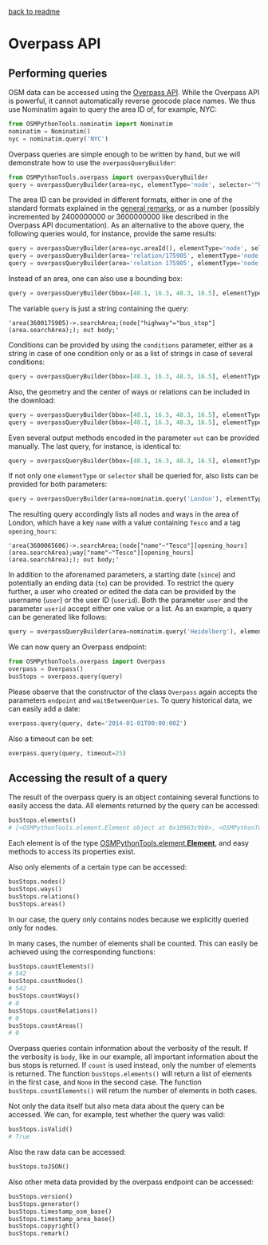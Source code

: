 [back to readme](../../../)

# Overpass API

## Performing queries

OSM data can be accessed using the [Overpass API](http://wiki.openstreetmap.org/wiki/Overpass_API). While the Overpass API is powerful, it cannot automatically reverse geocode place names. We thus use Nominatim again to query the area ID of, for example, NYC:
```python
from OSMPythonTools.nominatim import Nominatim
nominatim = Nominatim()
nyc = nominatim.query('NYC')
```

Overpass queries are simple enough to be written by hand, but we will demonstrate how to use the `overpassQueryBuilder`:
```python
from OSMPythonTools.overpass import overpassQueryBuilder
query = overpassQueryBuilder(area=nyc, elementType='node', selector='"highway"="bus_stop"', out='body')
```
The area ID can be provided in different formats, either in one of the standard formats explained in the [general remarks](general-remarks.md), or as a number (possibly incremented by 2400000000 or 3600000000 like described in the Overpass API documentation).  As an alternative to the above query, the following queries would, for instance, provide the same results:
```python
query = overpassQueryBuilder(area=nyc.areaId(), elementType='node', selector='"highway"="bus_stop"', out='body')
query = overpassQueryBuilder(area='relation/175905', elementType='node', selector='"highway"="bus_stop"', out='body')
query = overpassQueryBuilder(area='relation 175905', elementType='node', selector='"highway"="bus_stop"', out='body')
```
Instead of an area, one can also use a bounding box:
```python
query = overpassQueryBuilder(bbox=[48.1, 16.3, 48.3, 16.5], elementType='node', selector='"highway"="bus_stop"', out='body')
```
The variable `query` is just a string containing the query:
```
'area(3600175905)->.searchArea;(node["highway"="bus_stop"](area.searchArea);); out body;'
```
Conditions can be provided by using the `conditions` parameter, either as a string in case of one condition only or as a list of strings in case of several conditions:
```python
query = overpassQueryBuilder(bbox=[48.1, 16.3, 48.3, 16.5], elementType='node', selector='"highway"="bus_stop"', conditions='count_tags() > 6', out='body')
```
Also, the geometry and the center of ways or relations can be included in the download:
```python
query = overpassQueryBuilder(bbox=[48.1, 16.3, 48.3, 16.5], elementType='node', selector='"highway"="bus_stop"', out='body', includeGeometry=True)
query = overpassQueryBuilder(bbox=[48.1, 16.3, 48.3, 16.5], elementType='node', selector='"highway"="bus_stop"', out='body', includeCenter=True)
```
Even several output methods encoded in the parameter `out` can be provided manually.  The last query, for instance, is identical to:
```python
query = overpassQueryBuilder(bbox=[48.1, 16.3, 48.3, 16.5], elementType='node', selector='"highway"="bus_stop"', out=['center', 'body'])
```

If not only one `elementType` or `selector` shall be queried for, also lists can be provided for both parameters:
```python
query = overpassQueryBuilder(area=nominatim.query('London'), elementType=['node', 'way'], selector=['"name"~"Tesco"', 'opening_hours'])
```
The resulting query accordingly lists all nodes and ways in the area of London, which have a key `name` with a value containing `Tesco` and a tag `opening_hours`:
```
'area(3600065606)->.searchArea;(node["name"~"Tesco"][opening_hours](area.searchArea);way["name"~"Tesco"][opening_hours](area.searchArea);); out body;'
```

In addition to the aforenamed parameters, a starting date (`since`) and potentially an ending data (`to`) can be provided.  To restrict the query further, a user who created or edited the data can be provided by the username (`user`) or the user ID (`userid`).  Both the parameter `user` and the parameter `userid` accept either one value or a list.  As an example, a query can be generated like follows:
```python
query = overpassQueryBuilder(area=nominatim.query('Heidelberg'), elementType='node', since='2017-01-01T00:00:00Z', to='2017-02-01T00:00:00Z', user='franz-benjamin', out='meta')
```

We can now query an Overpass endpoint:
```python
from OSMPythonTools.overpass import Overpass
overpass = Overpass()
busStops = overpass.query(query)
```
Please observe that the constructor of the class `Overpass` again accepts the parameters `endpoint` and `waitBetweenQueries`.
To query historical data, we can easily add a date:
```python
overpass.query(query, date='2014-01-01T00:00:00Z')
```
Also a timeout can be set:
```python
overpass.query(query, timeout=25)
```

## Accessing the result of a query

The result of the overpass query is an object containing several functions to easily access the data. All elements returned by the query can be accessed:
```python
busStops.elements()
# [<OSMPythonTools.element.Element object at 0x10963c9b0>, <OSMPythonTools.element.Element object at 0x10963c8d0>, ...
```
Each element is of the type [OSMPythonTools.element.**Element**](element.md), and easy methods to access its properties exist.

Also only elements of a certain type can be accessed:
```python
busStops.nodes()
busStops.ways()
busStops.relations()
busStops.areas()
```
In our case, the query only contains nodes because we explicitly queried only for nodes.

In many cases, the number of elements shall be counted. This can easily be achieved using the corresponding functions:
```python
busStops.countElements()
# 542
busStops.countNodes()
# 542
busStops.countWays()
# 0
busStops.countRelations()
# 0
busStops.countAreas()
# 0
```
Overpass queries contain information about the verbosity of the result. If the verbosity is `body`, like in our example, all important information about the bus stops is returned. If `count` is used instead, only the number of elements is returned. The function `busStops.elements()` will return a list of elements in the first case, and `None` in the second case. The function `busStops.countElements()` will return the number of elements in both cases.

Not only the data itself but also meta data about the query can be accessed. We can, for example, test whether the query was valid:
```python
busStops.isValid()
# True
```
Also the raw data can be accessed:
```python
busStops.toJSON()
```
Also other meta data provided by the overpass endpoint can be accessed:
```python
busStops.version()
busStops.generator()
busStops.timestamp_osm_base()
busStops.timestamp_area_base()
busStops.copyright()
busStops.remark()
```
